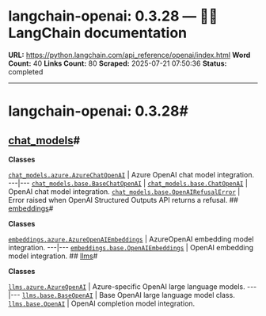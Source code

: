 # langchain-openai: 0.3.28 — 🦜🔗 LangChain  documentation

**URL:** https://python.langchain.com/api_reference/openai/index.html
**Word Count:** 40
**Links Count:** 80
**Scraped:** 2025-07-21 07:50:36
**Status:** completed

---

# langchain-openai: 0.3.28\#

## [chat\_models](https://python.langchain.com/api_reference/openai/chat_models.html#langchain-openai-chat-models)\#

**Classes**

[`chat_models.azure.AzureChatOpenAI`](https://python.langchain.com/api_reference/openai/chat_models/langchain_openai.chat_models.azure.AzureChatOpenAI.html#langchain_openai.chat_models.azure.AzureChatOpenAI "langchain_openai.chat_models.azure.AzureChatOpenAI") | Azure OpenAI chat model integration.   ---|---   [`chat_models.base.BaseChatOpenAI`](https://python.langchain.com/api_reference/openai/chat_models/langchain_openai.chat_models.base.BaseChatOpenAI.html#langchain_openai.chat_models.base.BaseChatOpenAI "langchain_openai.chat_models.base.BaseChatOpenAI") |    [`chat_models.base.ChatOpenAI`](https://python.langchain.com/api_reference/openai/chat_models/langchain_openai.chat_models.base.ChatOpenAI.html#langchain_openai.chat_models.base.ChatOpenAI "langchain_openai.chat_models.base.ChatOpenAI") | OpenAI chat model integration.   [`chat_models.base.OpenAIRefusalError`](https://python.langchain.com/api_reference/openai/chat_models/langchain_openai.chat_models.base.OpenAIRefusalError.html#langchain_openai.chat_models.base.OpenAIRefusalError "langchain_openai.chat_models.base.OpenAIRefusalError") | Error raised when OpenAI Structured Outputs API returns a refusal.      ## [embeddings](https://python.langchain.com/api_reference/openai/embeddings.html#langchain-openai-embeddings)\#

**Classes**

[`embeddings.azure.AzureOpenAIEmbeddings`](https://python.langchain.com/api_reference/openai/embeddings/langchain_openai.embeddings.azure.AzureOpenAIEmbeddings.html#langchain_openai.embeddings.azure.AzureOpenAIEmbeddings "langchain_openai.embeddings.azure.AzureOpenAIEmbeddings") | AzureOpenAI embedding model integration.   ---|---   [`embeddings.base.OpenAIEmbeddings`](https://python.langchain.com/api_reference/openai/embeddings/langchain_openai.embeddings.base.OpenAIEmbeddings.html#langchain_openai.embeddings.base.OpenAIEmbeddings "langchain_openai.embeddings.base.OpenAIEmbeddings") | OpenAI embedding model integration.      ## [llms](https://python.langchain.com/api_reference/openai/llms.html#langchain-openai-llms)\#

**Classes**

[`llms.azure.AzureOpenAI`](https://python.langchain.com/api_reference/openai/llms/langchain_openai.llms.azure.AzureOpenAI.html#langchain_openai.llms.azure.AzureOpenAI "langchain_openai.llms.azure.AzureOpenAI") | Azure-specific OpenAI large language models.   ---|---   [`llms.base.BaseOpenAI`](https://python.langchain.com/api_reference/openai/llms/langchain_openai.llms.base.BaseOpenAI.html#langchain_openai.llms.base.BaseOpenAI "langchain_openai.llms.base.BaseOpenAI") | Base OpenAI large language model class.   [`llms.base.OpenAI`](https://python.langchain.com/api_reference/openai/llms/langchain_openai.llms.base.OpenAI.html#langchain_openai.llms.base.OpenAI "langchain_openai.llms.base.OpenAI") | OpenAI completion model integration.